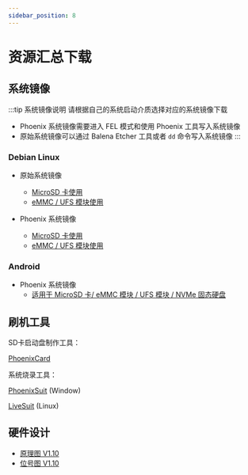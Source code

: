 ```yaml
---
sidebar_position: 8
---
```


# 资源汇总下载

## 系统镜像

:::tip 系统镜像说明
请根据自己的系统启动介质选择对应的系统镜像下载

- Phoenix 系统镜像需要进入 FEL 模式和使用 Phoenix 工具写入系统镜像
- 原始系统镜像可以通过 Balena Etcher 工具或者 `dd` 命令写入系统镜像
  :::

### Debian Linux

- 原始系统镜像

  - [MicroSD 卡使用](wwww.radxa.com)
  - [eMMC / UFS 模块使用](wwww.radxa.com)

- Phoenix 系统镜像
  - [MicroSD 卡使用](wwww.radxa.com)
  - [eMMC / UFS 模块使用](wwww.radxa.com)

### Android

- Phoenix 系统镜像
  - [适用于 MicroSD 卡/ eMMC 模块 / UFS 模块 / NVMe 固态硬盘](https://github.com/radxa/manifests/releases/download/a733-radxa_a7a-v1.0/a733_android13_radxa_a7a_20250814_uart0.zip)

## 刷机工具

SD卡启动盘制作工具：

[PhoenixCard](https://dl.radxa.com/tools/windows/PhoenixCard_V4.3.1.zip)

系统烧录工具：

[PhoenixSuit](https://dl.radxa.com/tools/windows/PhoenixSuit_V2.0.4.zip) (Window)

[LiveSuit](https://dl.radxa.com/tools/linux/LiveSuit_Linux_V3.0.8.zip) (Linux)

## 硬件设计

- [原理图 V1.10](https://dl.radxa.com/cubie/a7a/docs/hw/radxa_cubie_a7a_v1.10_schematic.pdf)
- [位号图 V1.10](https://dl.radxa.com/cubie/a7a/docs/hw/radxa_cubie_a7a_v1.10_Components_Placement_map.pdf)
